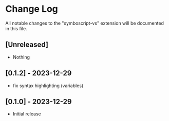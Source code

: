 # Change Log

All notable changes to the "symboscript-vs" extension will be documented in this file.

## [Unreleased]

- Nothing

## [0.1.2] - 2023-12-29

- fix syntax highlighting (variables)

## [0.1.0] - 2023-12-29

- Initial release
